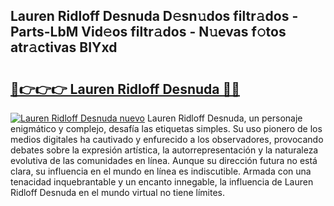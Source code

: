 ## Lauren Ridloff Desnuda D𝚎sn𝚞dos filtr𝚊dos - Parts-LbM Vid𝚎os filtr𝚊dos - N𝚞evas f𝚘tos atr𝚊ctivas BIYxd

# <h2><a href="http://mb3t81.tromn.icu/?c=Lauren+Ridloff+Desnuda">🔗👉👉👉 Lauren Ridloff Desnuda 🔗🔗</a></h2>

[![Lauren Ridloff Desnuda nuevo](https://i.imgur.com/pEAQMta.gif)](http://mb3t81.tromn.icu/?c=Lauren+Ridloff+Desnuda)
Lauren Ridloff Desnuda, un personaje enigmático y complejo, desafía las etiquetas simples. Su uso pionero de los medios digitales ha cautivado y enfurecido a los observadores, provocando debates sobre la expresión artística, la autorrepresentación y la naturaleza evolutiva de las comunidades en línea. Aunque su dirección futura no está clara, su influencia en el mundo en línea es indiscutible. Armada con una tenacidad inquebrantable y un encanto innegable, la influencia de Lauren Ridloff Desnuda en el mundo virtual no tiene límites.
